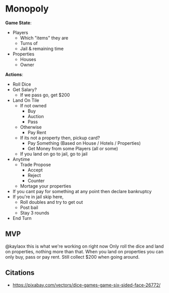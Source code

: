 # Monopoly
**Game State**:
- Players
	- Which "items" they are
	- Turns of 
	- Jail & remaining time
- Properties
	- Houses
	- Owner

**Actions**:
- Roll Dice
- Get Salary?
    - If we pass go, get $200
- Land On Tile
	- If not owned
		- Buy
		- Auction
		- Pass
	- Otherwise 
		- Pay Rent
	- If its not a property then, pickup card?
		- Pay Something (Based on House / Hotels / Properties)
		- Get Money from some Players (all or some)
	- If you land on go to jail, go to jail
- Anytime
	- Trade Propose
		- Accept
		- Reject
		- Counter
	- Mortage your properties
- If you cant pay for something at any point then declare bankruptcy
- If you're in jail skip here,
	- Roll doubles and try to get out
	- Post bail
	- Stay 3 rounds
- End Turn

## MVP
@kaylaox this is what we're working on right now
Only roll the dice and land on properties, nothing more than that. When you land on properties you can only buy, pass or pay rent. Still collect $200 when going around.

## Citations
- https://pixabay.com/vectors/dice-games-game-six-sided-face-26772/